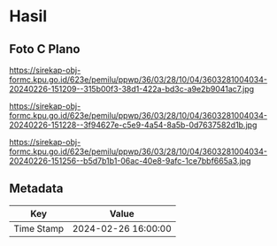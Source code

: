 # Hasil

## Foto C Plano

https://sirekap-obj-formc.kpu.go.id/623e/pemilu/ppwp/36/03/28/10/04/3603281004034-20240226-151209--315b00f3-38d1-422a-bd3c-a9e2b9041ac7.jpg

https://sirekap-obj-formc.kpu.go.id/623e/pemilu/ppwp/36/03/28/10/04/3603281004034-20240226-151228--3f94627e-c5e9-4a54-8a5b-0d7637582d1b.jpg

https://sirekap-obj-formc.kpu.go.id/623e/pemilu/ppwp/36/03/28/10/04/3603281004034-20240226-151256--b5d7b1b1-06ac-40e8-9afc-1ce7bbf665a3.jpg


## Metadata

| Key        | Value               |
| ---------- | ------------------- |
| Time Stamp | 2024-02-26 16:00:00 |



